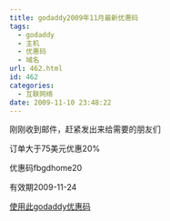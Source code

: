 ```yaml
---
title: godaddy2009年11月最新优惠码
tags:
  - godaddy
  - 主机
  - 优惠码
  - 域名
url: 462.html
id: 462
categories:
  - 互联网络
date: 2009-11-10 23:48:22
---
```


刚刚收到邮件，赶紧发出来给需要的朋友们  

订单大于75美元优惠20%  

优惠码fbgdhome20  

有效期2009-11-24  

[使用此godaddy优惠码](https://www.godaddy.com/gdshop/default.asp?isc=fbgdhome20)